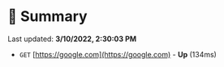 # 📖 Summary
Last updated: **3/10/2022, 2:30:03 PM**

- `GET` [https://google.com](https://google.com) - **Up** (134ms)

